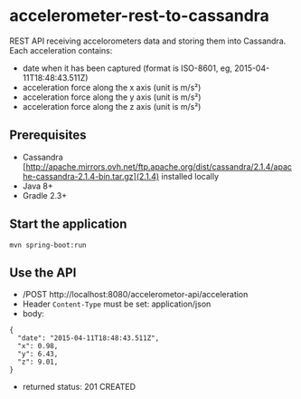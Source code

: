 # accelerometer-rest-to-cassandra

REST API receiving accelorometers data and storing them into Cassandra. Each acceleration contains:
* date when it has been captured (format is ISO-8601, eg, 2015-04-11T18:48:43.511Z)
* acceleration force along the x axis (unit is m/s²) 
* acceleration force along the y axis (unit is m/s²)
* acceleration force along the z axis (unit is m/s²) 

## Prerequisites
* Cassandra [http://apache.mirrors.ovh.net/ftp.apache.org/dist/cassandra/2.1.4/apache-cassandra-2.1.4-bin.tar.gz](2.1.4) installed locally
* Java 8+
* Gradle 2.3+

## Start the application
`mvn spring-boot:run`

## Use the API
* /POST http://localhost:8080/accelerometor-api/acceleration
* Header `Content-Type` must be set: application/json
* body: 
```
{
  "date": "2015-04-11T18:48:43.511Z",
  "x": 0.98,
  "y": 6.43,
  "z": 9.01,
}
```
* returned status: 201 CREATED

